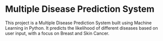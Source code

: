 # Multiple Disease Prediction System
This project is a Multiple Disease Prediction System built using Machine Learning in Python. It predicts the likelihood of different diseases based on user input, with a focus on Breast and Skin Cancer.
